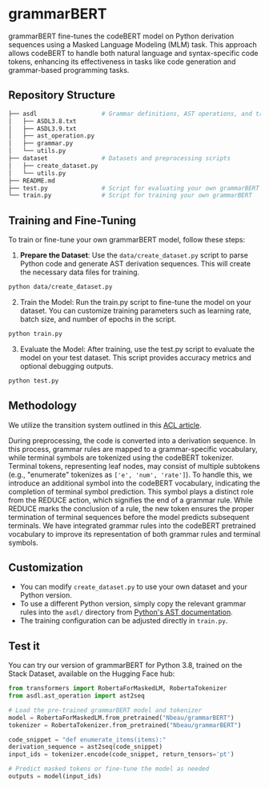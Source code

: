 # grammarBERT

grammarBERT fine-tunes the codeBERT model on Python derivation sequences using a Masked Language Modeling (MLM) task. This approach allows codeBERT to handle both natural language and syntax-specific code tokens, enhancing its effectiveness in tasks like code generation and grammar-based programming tasks.

## Repository Structure
```bash 
├── asdl                  # Grammar definitions, AST operations, and transition system
│   ├── ASDL3.8.txt
│   ├── ASDL3.9.txt
│   ├── ast_operation.py
│   ├── grammar.py
│   └── utils.py
├── dataset               # Datasets and preprocessing scripts
│   ├── create_dataset.py
│   └── utils.py
├── README.md             
├── test.py               # Script for evaluating your own grammarBERT
└── train.py              # Script for training your own grammarBERT
```
## Training and Fine-Tuning

To train or fine-tune your own grammarBERT model, follow these steps:

1. **Prepare the Dataset**: Use the `data/create_dataset.py` script to parse Python code and generate AST derivation sequences. This will create the necessary data files for training.

```bash
python data/create_dataset.py
```
2. Train the Model: Run the train.py script to fine-tune the model on your dataset. You can customize training parameters such as learning rate, batch size, and number of epochs in the script.
```bash
python train.py
```
3.  Evaluate the Model: After training, use the test.py script to evaluate the model on your test dataset. This script provides accuracy metrics and optional debugging outputs.
```bash 
python test.py
```


## Methodology

We utilize the transition system outlined in this [ACL article](https://aclanthology.org/2022.findings-acl.173.pdf).


During preprocessing, the code is converted into a derivation sequence. In this process, grammar rules are mapped to a grammar-specific vocabulary, while terminal symbols are tokenized using the codeBERT tokenizer. Terminal tokens, representing leaf nodes, may consist of multiple subtokens (e.g., "enumerate" tokenizes as `['e', 'num', 'rate']`). To handle this, we introduce an additional symbol into the codeBERT vocabulary, indicating the completion of terminal symbol prediction. This symbol plays a distinct role from the REDUCE action, which signifies the end of a grammar rule. While REDUCE marks the conclusion of a rule, the new token ensures the proper termination of terminal sequences before the model predicts subsequent terminals.  We have integrated grammar rules into the codeBERT pretrained vocabulary to improve its representation of both grammar rules and terminal symbols.

## Customization

- You can modify `create_dataset.py` to use your own dataset and your Python version.
- To use a different Python version, simply copy the relevant grammar rules into the `asdl/` directory from [Python's AST documentation](https://docs.python.org/3/library/ast.html).
- The training configuration can be adjusted directly in `train.py`.

## Test it

You can try our version of grammarBERT for Python 3.8, trained on the Stack Dataset, available on the Hugging Face hub:

```python
from transformers import RobertaForMaskedLM, RobertaTokenizer
from asdl.ast_operation import ast2seq

# Load the pre-trained grammarBERT model and tokenizer
model = RobertaForMaskedLM.from_pretrained("Nbeau/grammarBERT")
tokenizer = RobertaTokenizer.from_pretrained("Nbeau/grammarBERT")

code_snippet = "def enumerate_items(items):"
derivation_sequence = ast2seq(code_snippet)
input_ids = tokenizer.encode(code_snippet, return_tensors='pt')

# Predict masked tokens or fine-tune the model as needed
outputs = model(input_ids)
```
